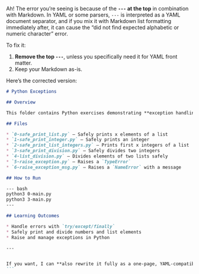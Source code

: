 Ah! The error you’re seeing is because of the **`---` at the top** in combination with Markdown. In YAML or some parsers, `---` is interpreted as a YAML document separator, and if you mix it with Markdown list formatting immediately after, it can cause the “did not find expected alphabetic or numeric character” error.

To fix it:

1. **Remove the top `---`**, unless you specifically need it for YAML front matter.
2. Keep your Markdown as-is.

Here’s the corrected version:

````markdown
# Python Exceptions

## Overview

This folder contains Python exercises demonstrating **exception handling**. Each file shows different ways to manage errors, raise exceptions, and safely work with lists and numbers.

## Files

* `0-safe_print_list.py` – Safely prints x elements of a list
* `1-safe_print_integer.py` – Safely prints an integer
* `2-safe_print_list_integers.py` – Prints first x integers of a list
* `3-safe_print_division.py` – Safely divides two integers
* `4-list_division.py` – Divides elements of two lists safely
* `5-raise_exception.py` – Raises a `TypeError`
* `6-raise_exception_msg.py` – Raises a `NameError` with a message

## How to Run

--- bash
python3 0-main.py
python3 3-main.py
---

## Learning Outcomes

* Handle errors with `try/except/finally`
* Safely print and divide numbers and list elements
* Raise and manage exceptions in Python

---


If you want, I can **also rewrite it fully as a one-page, YAML-compatible Markdown** so it won’t trigger any errors. Do you want me to do that?
```
